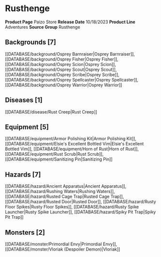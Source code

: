 ﻿---
id: '215'
name: Rusthenge
rarity: Common
rus_type_level: null
source: null
trait: null
type: Source

---
# Rusthenge

**Product Page** Paizo Store
**Release Date** 10/18/2023
**Product Line** Adventures
**Source Group** Rusthenge

## Backgrounds [7]

[[DATABASE/background/Osprey Barnraiser|Osprey Barnraiser]], [[DATABASE/background/Osprey Fisher|Osprey Fisher]], [[DATABASE/background/Osprey Scion|Osprey Scion]], [[DATABASE/background/Osprey Scout|Osprey Scout]], [[DATABASE/background/Osprey Scribe|Osprey Scribe]], [[DATABASE/background/Osprey Spellcaster|Osprey Spellcaster]], [[DATABASE/background/Osprey Warrior|Osprey Warrior]]

## Diseases [1]

[[DATABASE/disease/Rust Creep|Rust Creep]]

## Equipment [5]

[[DATABASE/equipment/Armor Polishing Kit|Armor Polishing Kit]], [[DATABASE/equipment/Elsie's Excellent Bottled Vim|Elsie's Excellent Bottled Vim]], [[DATABASE/equipment/Horn of Rust|Horn of Rust]], [[DATABASE/equipment/Rust Scrub|Rust Scrub]], [[DATABASE/equipment/Sanitizing Pin|Sanitizing Pin]]

## Hazards [7]

[[DATABASE/hazard/Ancient Apparatus|Ancient Apparatus]], [[DATABASE/hazard/Rushing Waters|Rushing Waters]], [[DATABASE/hazard/Rusted Cage Trap|Rusted Cage Trap]], [[DATABASE/hazard/Rusted Door|Rusted Door]], [[DATABASE/hazard/Rusty Floor Spikes|Rusty Floor Spikes]], [[DATABASE/hazard/Rusty Spike Launcher|Rusty Spike Launcher]], [[DATABASE/hazard/Spiky Pit Trap|Spiky Pit Trap]]

## Monsters [2]

[[DATABASE/monster/Primordial Envy|Primordial Envy]], [[DATABASE/monster/Vloriak (Despoiler Demon)|Vloriak]]